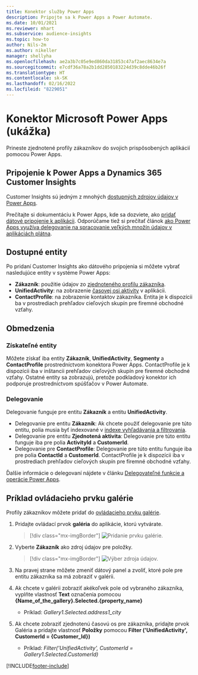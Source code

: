 ```yaml
---
title: Konektor služby Power Apps
description: Pripojte sa k Power Apps a Power Automate.
ms.date: 10/01/2021
ms.reviewer: mhart
ms.subservice: audience-insights
ms.topic: how-to
author: Nils-2m
ms.author: nikeller
manager: shellyha
ms.openlocfilehash: ae2a3b7c05e9ed860da31853c47af2aec8634e7a
ms.sourcegitcommit: e7cdf36a78a2b1dd2850183224d39c8dde46b26f
ms.translationtype: HT
ms.contentlocale: sk-SK
ms.lasthandoff: 02/16/2022
ms.locfileid: "8229051"
---
```

# <a name="microsoft-power-apps-connector-preview"></a>Konektor Microsoft Power Apps (ukážka)

Prineste zjednotené profily zákazníkov do svojich prispôsobených aplikácií pomocou Power Apps.

## <a name="connect-power-apps-and-dynamics-365-customer-insights"></a>Pripojenie k Power Apps a Dynamics 365 Customer Insights

Customer Insights sú jedným z mnohých [dostupných zdrojov údajov v Power Apps](/powerapps/maker/canvas-apps/working-with-data-sources).

Prečítajte si dokumentáciu k Power Apps, kde sa dozviete, ako [pridať dátové pripojenie k aplikácii](/powerapps/maker/canvas-apps/add-data-connection). Odporúčame tiež si prečítať článok [ako Power Apps využíva delegovanie na spracovanie veľkých množín údajov v aplikáciách plátna](/powerapps/maker/canvas-apps/delegation-overview).

## <a name="available-entities"></a>Dostupné entity

Po pridaní Customer Insights ako dátového pripojenia si môžete vybrať nasledujúce entity v systéme Power Apps:

- **Zákazník**: použitie údajov zo [zjednoteného profilu zákazníka](customer-profiles.md).
- **UnifiedActivity**: na zobrazenie [časovej osi aktivity](activities.md) v aplikácii.
- **ContactProfile**: na zobrazenie kontaktov zákazníka. Entita je k dispozícii ba v prostrediach prehľadov cieľových skupín pre firemné obchodné vzťahy.

## <a name="limitations"></a>Obmedzenia

### <a name="retrievable-entities"></a>Získateľné entity

Môžete získať iba entity **Zákazník**, **UnifiedActivity**, **Segmenty** a **ContactProfile** prostredníctvom konektora Power Apps. ContactProfile je k dispozícii iba v inštancii prehľadov cieľových skupín pre firemné obchodné vzťahy. Ostatné entity sa zobrazujú, pretože podkladový konektor ich podporuje prostredníctvom spúšťačov v Power Automate.

### <a name="delegation"></a>Delegovanie

Delegovanie funguje pre entitu **Zákazník** a entitu **UnifiedActivity**. 

- Delegovanie pre entitu **Zákazník**: Ak chcete použiť delegovanie pre túto entitu, polia musia byť indexované v [indexe vyhľadávania a filtrovania](search-filter-index.md).  
- Delegovanie pre entitu **Zjednotená aktivita**: Delegovanie pre túto entitu funguje iba pre polia **ActivityId** a **CustomerId**.  
- Delegovanie pre **ContactProfile**: Delegovanie pre túto entitu funguje iba pre polia **ContactId** a **CustomerId**. ContactProfile je k dispozícii iba v prostrediach prehľadov cieľových skupín pre firemné obchodné vzťahy.

Ďalšie informácie o delegovaní nájdete v článku [Delegovateľné funkcie a operácie Power Apps](/powerapps/maker/canvas-apps/delegation-overview). 

## <a name="example-gallery-control"></a>Príklad ovládacieho prvku galérie

Profily zákazníkov môžete pridať do [ovládacieho prvku galérie](/powerapps/maker/canvas-apps/add-gallery).

1. Pridajte ovládací prvok **galéria** do aplikácie, ktorú vytvárate.

    > [!div class="mx-imgBorder"]
    > ![Pridanie prvku galérie.](media/connector-powerapps9.png "Pridanie prvku galérie.")

2. Vyberte **Zákazník** ako zdroj údajov pre položky.

    > [!div class="mx-imgBorder"]
    > ![Výber zdroja údajov.](media/choose-datasource-powerapps.png "Vyberte zdroj údajov.")

3. Na pravej strane môžete zmeniť dátový panel a zvoliť, ktoré pole pre entitu zákazníka sa má zobraziť v galérii.

4. Ak chcete v galérii zobraziť akékoľvek pole od vybraného zákazníka, vyplňte vlastnosť **Text** označenia pomocou **{Name_of_the_gallery}.Selected.{property_name}**  
    - Príklad: _Gallery1.Selected.address1_city_

5. Ak chcete zobraziť zjednotenú časovú os pre zákazníka, pridajte prvok Galéria a pridajte vlastnosť **Položky** pomocou **Filter ('UnifiedActivity', CustomerId = {Customer_Id})**  
    - Príklad: _Filter('UnifiedActivity', CustomerId = Gallery1.Selected.CustomerId)_


[!INCLUDE[footer-include](../includes/footer-banner.md)]
